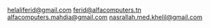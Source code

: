 helaliferid@gmail.com
ferid@alfacomputers.tn
alfacomputers.mahdia@gmail.com
nasrallah.med.khelil@gmail.com
